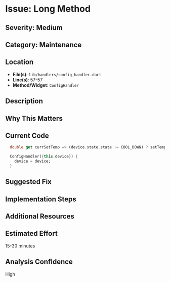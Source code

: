 # Issue: Long Method

## Severity: Medium

## Category: Maintenance

## Location
- **File(s)**: `lib/handlers/config_handler.dart`
- **Line(s)**: 57-57
- **Method/Widget**: `ConfigHandler`

## Description


## Why This Matters


## Current Code
```dart
  double get currSetTemp => (device.state.state != COOL_DOWN) ? setTemp : cooldownTemp;

  ConfigHandler({this.device}) {
    device = device;
  }

```

## Suggested Fix


## Implementation Steps


## Additional Resources


## Estimated Effort
15-30 minutes

## Analysis Confidence
High
